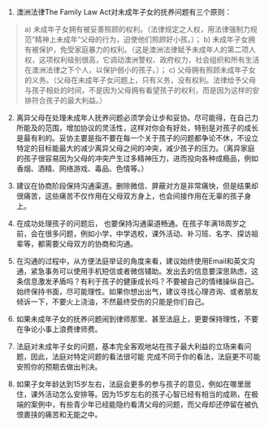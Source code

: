1)	澳洲法律The Family Law Act对未成年子女的抚养问题有三个原则：

>a)	未成年子女拥有被妥善照顾的权利。（法律规定之人权，用法律强制力规范“精神上未成年”父母的行为，迫使他们照顾好小孩。）；
>b)	未成年子女拥有被保护，免受家庭暴力的权利。（这是澳洲法律赋予未成年人的第二项人权，这项权利级别很高，它调动澳洲警权、政府权力，社会组织和所有生活在澳洲法律之下个人，以保护弱小的孩子。）；
>c)	父母拥有照顾未成年子女的义务。（父母在未成年子女问题上，只有义务，没有权利。法律给予父母与孩子相处的时间，不是因为父母拥有看望孩子的权利，而是因为这样的安排符合孩子的最大利益。）

2)	离异父母在处理未成年人抚养问题必须学会让步和妥协。尽可能得，在自己力所能及的范围，增加协议的灵活性，这样对你会有好处，特别是对孩子的成长是最有利的。妥协主要是指不要在每一个关于孩子的问题都争论不休，不设立特定的目标能最大的减少离异父母之间的冲突，减少孩子的压力。（离异家庭的孩子很容易因为父母的冲突产生过多精神压力，进而投向各种成瘾品，例如香烟、酒精、网络游戏、毒品、色情等。）

3)	建议在协商阶段保持沟通渠道。删除微信、屏蔽对方是非常痛快，但是结果却很痛苦，这些痛苦不仅作用在父母双方身上，也会间接作用在无辜的孩子身上。

4)	在成功处理孩子的问题后， 也要保持沟通渠道畅通。在孩子年满18周岁之前，会在很多问题，例如小学，中学选校，课外活动、补习班、名字、探访祖辈等，都需要父母双方的协商和沟通。

5)	在沟通的过程中，从方便法庭举证的角度来看，建议始终使用Email和英文沟通，紧急事务可以使用手机短信或者微信辅助。发出去的信息要深思熟虑，这条信息激发矛盾吗？有利于孩子的健康成长吗？不要被自己的情绪操纵自己。始终保持书面，尽可能理性。如果你想出出气，建议寻找心理咨询、或者朋友倾诉一下，不要火上浇油，不然最终受伤的只能是你们自己。

6)	如果未成年子女的抚养问题闹到律师那里、甚至法庭上，更要保持理性，不要在争论小事上浪费律师费。

7)	法庭对未成年子女的问题，基本完全客观地站在孩子最大利益的立场来看问题，因此，法庭对特定问题的看法很可能 完成不同于你的看法，法庭更不可能安照你的预期去做出判决。

8)	如果子女年龄达到15岁左右，法庭会更多的参与孩子的意见，例如在哪里居住，课外活动怎么安排等。因为15岁左右的孩子心智已经有相当的成熟，在极端的案例中，有些青少年已经能隐约看清父母的问题，而父母却还停留在被仇恨裹挟的痛苦和无能之中。
